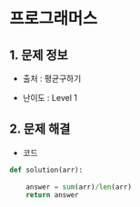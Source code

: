 # 프로그래머스  

## 1. 문제 정보

- 출처 : 평균구하기

- 난이도 : Level 1

## 2. 문제 해결

- 코드
```python
def solution(arr):
    
    answer = sum(arr)/len(arr)
    return answer
```
